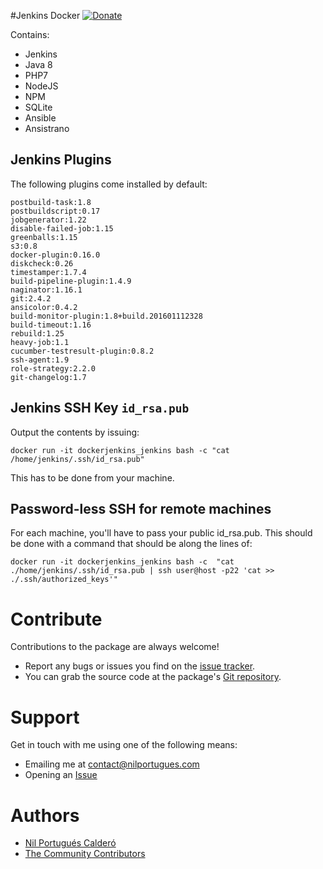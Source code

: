 #Jenkins Docker 
[![Donate](https://www.paypalobjects.com/en_US/i/btn/btn_donate_SM.gif)](https://paypal.me/nilportugues)

Contains:

- Jenkins
- Java 8
- PHP7
- NodeJS
- NPM
- SQLite
- Ansible
- Ansistrano

## Jenkins Plugins

The following plugins come installed by default: 

```
postbuild-task:1.8
postbuildscript:0.17
jobgenerator:1.22
disable-failed-job:1.15
greenballs:1.15
s3:0.8
docker-plugin:0.16.0
diskcheck:0.26
timestamper:1.7.4
build-pipeline-plugin:1.4.9
naginator:1.16.1
git:2.4.2
ansicolor:0.4.2
build-monitor-plugin:1.8+build.201601112328
build-timeout:1.16
rebuild:1.25
heavy-job:1.1
cucumber-testresult-plugin:0.8.2
ssh-agent:1.9
role-strategy:2.2.0
git-changelog:1.7
```


## Jenkins SSH Key `id_rsa.pub`


Output the contents by issuing: 

```
docker run -it dockerjenkins_jenkins bash -c "cat /home/jenkins/.ssh/id_rsa.pub" 
```
This has to be done from your machine. 

## Password-less SSH for remote machines

For each machine, you'll have to pass your public id_rsa.pub. This should be done with a command that should be along the lines of:

```
docker run -it dockerjenkins_jenkins bash -c  "cat ./home/jenkins/.ssh/id_rsa.pub | ssh user@host -p22 'cat >> ./.ssh/authorized_keys'"
```



# Contribute

Contributions to the package are always welcome!

* Report any bugs or issues you find on the [issue tracker](https://github.com/nilportugues/docker-jenkins/issues/new).
* You can grab the source code at the package's [Git repository](https://github.com/nilportugues/docker-jenkins).


# Support

Get in touch with me using one of the following means:

 - Emailing me at <contact@nilportugues.com>
 - Opening an [Issue](https://github.com/nilportugues/docker-jenkins/issues/new)


# Authors

* [Nil Portugués Calderó](http://nilportugues.com)
* [The Community Contributors](https://github.com/nilportugues/docker-jenkins/graphs/contributors)
